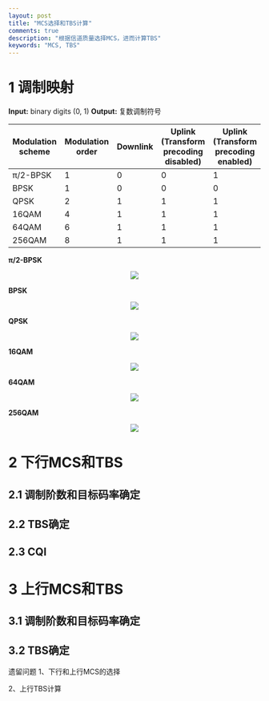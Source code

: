```yaml
---
layout: post
title: "MCS选择和TBS计算"
comments: true
description: "根据信道质量选择MCS，进而计算TBS"
keywords: "MCS, TBS"
---
```


# 1 调制映射

**Input:** binary digits (0, 1)
**Output:** 复数调制符号

| Modulation scheme | Modulation order | Downlink | Uplink \(Transform precoding disabled\) | Uplink \(Transform precoding enabled\) |
|-------------------|------------------|----------|-----------------------------------------|----------------------------------------|
| π/2\-BPSK         | 1                | 0        | 0                                       | 1                                      |
| BPSK              | 1                | 0        | 0                                       | 0                                      |
| QPSK              | 2                | 1        | 1                                       | 1                                      |
| 16QAM             | 4                | 1        | 1                                       | 1                                      |
| 64QAM             | 6                | 1        | 1                                       | 1                                      |
| 256QAM            | 8                | 1        | 1                                       | 1                                      |



**π/2-BPSK**

<div id="top"; style="margin:0 auto;text-align:center"><img src="https://latex.codecogs.com/gif.latex?d%28i%29%20%3D%20%5Cfrac%7B%7B%7Be%5E%7Bj%5Cfrac%7B%5Cpi%20%7D%7B2%7D%5Cleft%28%20%7Bi%5Cbmod%202%7D%20%5Cright%29%7D%7D%7D%7D%7B%7B%5Csqrt%202%20%7D%7D%5Cleft%5B%20%7B%5Cleft%28%20%7B1%20-%202b%28i%29%7D%20%5Cright%29%20&plus;%20j%5Cleft%28%20%7B1%20-%202b%28i%29%7D%20%5Cright%29%7D%20%5Cright%5D"/></div>

**BPSK**

<div id="top"; style="margin:0 auto;text-align:center"><img src="https://latex.codecogs.com/gif.latex?d%28i%29%20%3D%20%5Cfrac%7B1%7D%7B%7B%5Csqrt%202%20%7D%7D%5Cleft%5B%20%7B%5Cleft%28%20%7B1%20-%202b%28i%29%7D%20%5Cright%29%20&plus;%20j%5Cleft%28%20%7B1%20-%202b%28i%29%7D%20%5Cright%29%7D%20%5Cright%5D"/></div>

**QPSK**

<div id="top"; style="margin:0 auto;text-align:center"><img src="https://latex.codecogs.com/gif.latex?d%28i%29%20%3D%20%5Cfrac%7B1%7D%7B%7B%5Csqrt%202%20%7D%7D%5Cleft%5B%20%7B%5Cleft%28%20%7B1%20-%202b%282i%29%7D%20%5Cright%29%20&plus;%20j%5Cleft%28%20%7B1%20-%202b%282i%20&plus;%201%29%7D%20%5Cright%29%7D%20%5Cright%5D"/></div>

**16QAM**

<div id="top"; style="margin:0 auto;text-align:center"><img src="https://latex.codecogs.com/gif.latex?d%28i%29%20%3D%20%5Cfrac%7B1%7D%7B%7B%5Csqrt%20%7B10%7D%20%7D%7D%5Cleft%5C%7B%20%7B%5Cleft%28%20%7B1%20-%202b%284i%29%7D%20%5Cright%29%5Cleft%5B%20%7B2%20-%20%5Cleft%28%20%7B1%20-%202b%284i%20&plus;%202%29%7D%20%5Cright%29%7D%20%5Cright%5D%20&plus;%20j%5Cleft%28%20%7B1%20-%202b%284i%20&plus;%201%29%7D%20%5Cright%29%5Cleft%5B%20%7B2%20-%20%5Cleft%28%20%7B1%20-%202b%284i%20&plus;%203%29%7D%20%5Cright%29%7D%20%5Cright%5D%7D%20%5Cright%5C%7D"/></div>

**64QAM**

<div id="top"; style="margin:0 auto;text-align:center"><img src="https://latex.codecogs.com/gif.latex?d%28i%29%20%3D%20%5Cfrac%7B1%7D%7B%7B%5Csqrt%20%7B42%7D%20%7D%7D%5Cleft%5C%7B%20%7B%5Cleft%28%20%7B1%20-%202b%286i%29%7D%20%5Cright%29%5Cleft%5B%20%7B4%20-%20%5Cleft%28%20%7B1%20-%202b%286i%20&plus;%202%29%7D%20%5Cright%29%5Cleft%5B%20%7B2%20-%20%5Cleft%28%20%7B1%20-%202b%286i%20&plus;%204%29%7D%20%5Cright%29%7D%20%5Cright%5D%7D%20%5Cright%5D%20&plus;%20j%5Cleft%28%20%7B1%20-%202b%286i%20&plus;%201%29%7D%20%5Cright%29%5Cleft%5B%20%7B4%20-%20%5Cleft%28%20%7B1%20-%202b%286i%20&plus;%203%29%7D%20%5Cright%29%5Cleft%5B%20%7B2%20-%20%5Cleft%28%20%7B1%20-%202b%286i%20&plus;%205%29%7D%20%5Cright%29%7D%20%5Cright%5D%7D%20%5Cright%5D%7D%20%5Cright%5C%7D"/></div>

**256QAM**

<div id="top"; style="margin:0 auto;text-align:center"><img src="https://latex.codecogs.com/gif.latex?%5Cbegin%7Bgathered%7D%20d%28i%29%20%3D%20%5Cfrac%7B1%7D%7B%7B%5Csqrt%20%7B170%7D%20%7D%7D%5Cleft%5C%7B%20%7B%5Cleft%28%20%7B1%20-%202b%288i%29%7D%20%5Cright%29%5Cleft%5B%20%7B8%20-%20%5Cleft%28%20%7B1%20-%202b%288i%20&plus;%202%29%7D%20%5Cright%29%5Cleft%5B%20%7B4%20-%20%5Cleft%28%20%7B1%20-%202b%288i%20&plus;%204%29%7D%20%5Cright%29%5Cleft%5B%20%7B2%20-%20%5Cleft%28%20%7B1%20-%202b%288i%20&plus;%206%29%7D%20%5Cright%29%7D%20%5Cright%5D%7D%20%5Cright%5D%7D%20%5Cright%5D%7D%20%5Cright.%20%5C%5C%20%5Cleft.%20%7B%20&plus;%20j%5Cleft%28%20%7B1%20-%202b%288i%20&plus;%201%29%7D%20%5Cright%29%5Cleft%5B%20%7B8%20-%20%5Cleft%28%20%7B1%20-%202b%288i%20&plus;%203%29%7D%20%5Cright%29%5Cleft%5B%20%7B4%20-%20%5Cleft%28%20%7B1%20-%202b%288i%20&plus;%205%29%7D%20%5Cright%29%5Cleft%5B%20%7B2%20-%20%5Cleft%28%20%7B1%20-%202b%288i%20&plus;%207%29%7D%20%5Cright%29%7D%20%5Cright%5D%7D%20%5Cright%5D%7D%20%5Cright%5D%7D%20%5Cright%5C%7D%20%5C%5C%20%5Cend%7Bgathered%7D"/></div>

# 2 下行MCS和TBS

## 2.1 调制阶数和目标码率确定

## 2.2 TBS确定

## 2.3 CQI

# 3 上行MCS和TBS

## 3.1 调制阶数和目标码率确定

## 3.2 TBS确定


遗留问题
1、下行和上行MCS的选择

2、上行TBS计算







